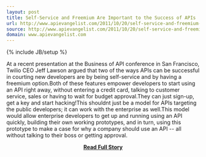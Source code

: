 ```yaml
---
layout: post
title: Self-Service and Freemium Are Important to the Success of APIs
url: http://www.apievangelist.com/2011/10/20/self-service-and-freemium-are-important-to-the-success-of-apis/
source: http://www.apievangelist.com/2011/10/20/self-service-and-freemium-are-important-to-the-success-of-apis/
domain: www.apievangelist.com
---
```

{% include JB/setup %}<p>At a recent presentation at the Business of API conference in San Francisco, Twilio CEO Jeff Lawson argued that two of the ways APIs can be successful in courting new developers are by being self-service and by having a freemium option.Both of these features empower developers to start using an API right away, without entering a credit card, talking to customer service, sales or having to wait for budget approval.They can just sign-up, get a key and start hacking!This shouldnt just be a model for APIs targeting the public developers; it can work with the enterprise as well.This model would allow enterprise developers to get up and running using an API quickly, building their own working prototypes, and in turn, using this prototype to make a case for why a company should use an API -- all without talking to their boss or getting approval.</p>
<center><p><a href="http://www.apievangelist.com/2011/10/20/self-service-and-freemium-are-important-to-the-success-of-apis/" style='padding:25px; font-sze:18px; font-weight: bold;'>Read Full Story</a></p></center>
